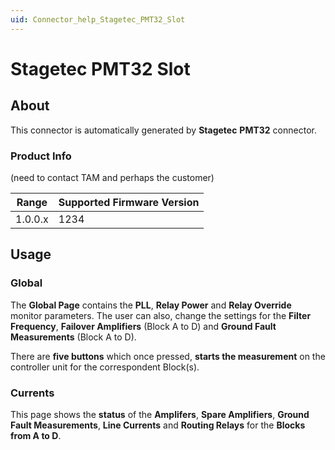 ```yaml
---
uid: Connector_help_Stagetec_PMT32_Slot
---
```


# Stagetec PMT32 Slot

## About

This connector is automatically generated by **Stagetec** **PMT32** connector.

### Product Info

(need to contact TAM and perhaps the customer)

| Range | Supported Firmware Version |
|------------------|-----------------------------|
| 1.0.0.x          | 1234                        |

## Usage

### Global

The **Global Page** contains the **PLL**, **Relay Power** and **Relay Override** monitor parameters. The user can also, change the settings for the **Filter Frequency**, **Failover Amplifiers** (Block A to D) and **Ground Fault Measurements** (Block A to D).

There are **five buttons** which once pressed, **starts the measurement** on the controller unit for the correspondent Block(s).

### Currents

This page shows the **status** of the **Amplifers**, **Spare Amplifiers**, **Ground Fault Measurements**, **Line Currents** and **Routing Relays** for the **Blocks from A to D**.


